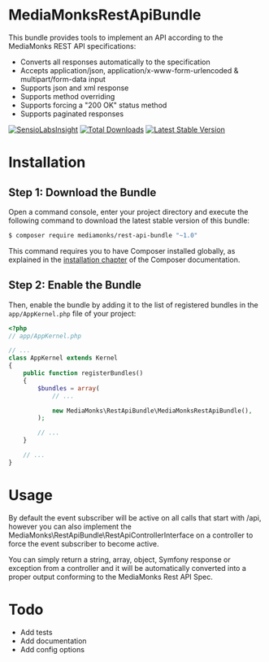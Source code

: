 MediaMonksRestApiBundle
=======

This bundle provides tools to implement an API according to the MediaMonks REST API specifications:

- Converts all responses automatically to the specification
- Accepts application/json, application/x-www-form-urlencoded & multipart/form-data input
- Supports json and xml response
- Supports method overriding
- Supports forcing a "200 OK" status method
- Supports paginated responses

[![SensioLabsInsight](https://insight.sensiolabs.com/projects/c42e43fd-9c7b-47e1-8264-3a98961e9236/mini.png)](https://insight.sensiolabs.com/projects/c42e43fd-9c7b-47e1-8264-3a98961e9236)
[![Total Downloads](https://poser.pugx.org/FriendsOfSymfony/symfony-rest-api-bundle/downloads.svg)](https://packagist.org/packages/mediamonks/rest-api-bundle)
[![Latest Stable Version](https://poser.pugx.org/MediaMonks/symfony-rest-api-bundle/v/stable.svg)](https://packagist.org/packages/mediamonks/rest-api-bundlee)

Installation
============

Step 1: Download the Bundle
---------------------------

Open a command console, enter your project directory and execute the
following command to download the latest stable version of this bundle:

```bash
$ composer require mediamonks/rest-api-bundle "~1.0"
```

This command requires you to have Composer installed globally, as explained
in the [installation chapter](https://getcomposer.org/doc/00-intro.md)
of the Composer documentation.

Step 2: Enable the Bundle
-------------------------

Then, enable the bundle by adding it to the list of registered bundles
in the `app/AppKernel.php` file of your project:

```php
<?php
// app/AppKernel.php

// ...
class AppKernel extends Kernel
{
    public function registerBundles()
    {
        $bundles = array(
            // ...

            new MediaMonks\RestApiBundle\MediaMonksRestApiBundle(),
        );

        // ...
    }

    // ...
}
```

Usage
=====

By default the event subscriber will be active on all calls that start with /api, however you can also implement
the MediaMonks\RestApiBundle\RestApiControllerInterface on a controller to force the event subscriber to become active.

You can simply return a string, array, object, Symfony response or exception from a controller and it will be
automatically converted into a proper output conforming to the MediaMonks Rest API Spec.

Todo
====

- Add tests
- Add documentation
- Add config options